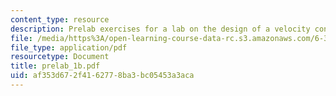 ```yaml
---
content_type: resource
description: Prelab exercises for a lab on the design of a velocity control loop.
file: /media/https%3A/open-learning-course-data-rc.s3.amazonaws.com/6-302-feedback-systems-spring-2007/af353d672f4162778ba3bc05453a3aca_prelab_1b.pdf
file_type: application/pdf
resourcetype: Document
title: prelab_1b.pdf
uid: af353d67-2f41-6277-8ba3-bc05453a3aca
---
```

